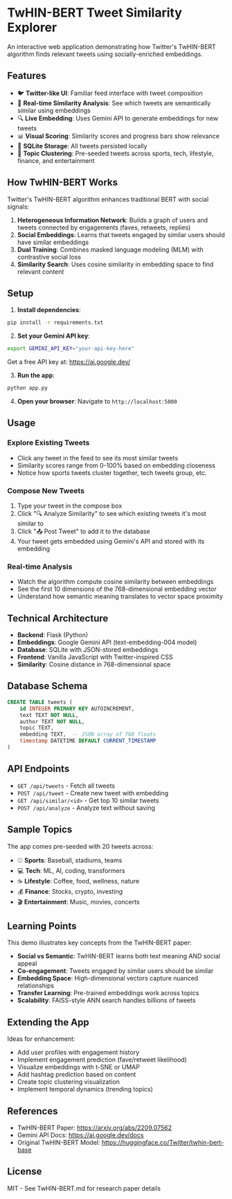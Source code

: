 # TwHIN-BERT Tweet Similarity Explorer

An interactive web application demonstrating how Twitter's TwHIN-BERT algorithm finds relevant tweets using socially-enriched embeddings.

## Features

- 🐦 **Twitter-like UI**: Familiar feed interface with tweet composition
- 🧠 **Real-time Similarity Analysis**: See which tweets are semantically similar using embeddings
- 🔍 **Live Embedding**: Uses Gemini API to generate embeddings for new tweets
- 📊 **Visual Scoring**: Similarity scores and progress bars show relevance
- 💾 **SQLite Storage**: All tweets persisted locally
- 🎯 **Topic Clustering**: Pre-seeded tweets across sports, tech, lifestyle, finance, and entertainment

## How TwHIN-BERT Works

Twitter's TwHIN-BERT algorithm enhances traditional BERT with social signals:

1. **Heterogeneous Information Network**: Builds a graph of users and tweets connected by engagements (faves, retweets, replies)
2. **Social Embeddings**: Learns that tweets engaged by similar users should have similar embeddings
3. **Dual Training**: Combines masked language modeling (MLM) with contrastive social loss
4. **Similarity Search**: Uses cosine similarity in embedding space to find relevant content

## Setup

1. **Install dependencies**:
```bash
pip install -r requirements.txt
```

2. **Set your Gemini API key**:
```bash
export GEMINI_API_KEY="your-api-key-here"
```

Get a free API key at: https://ai.google.dev/

3. **Run the app**:
```bash
python app.py
```

4. **Open your browser**:
Navigate to `http://localhost:5000`

## Usage

### Explore Existing Tweets
- Click any tweet in the feed to see its most similar tweets
- Similarity scores range from 0-100% based on embedding closeness
- Notice how sports tweets cluster together, tech tweets group, etc.

### Compose New Tweets
1. Type your tweet in the compose box
2. Click "🔍 Analyze Similarity" to see which existing tweets it's most similar to
3. Click "📤 Post Tweet" to add it to the database
4. Your tweet gets embedded using Gemini's API and stored with its embedding

### Real-time Analysis
- Watch the algorithm compute cosine similarity between embeddings
- See the first 10 dimensions of the 768-dimensional embedding vector
- Understand how semantic meaning translates to vector space proximity

## Technical Architecture

- **Backend**: Flask (Python)
- **Embeddings**: Google Gemini API (text-embedding-004 model)
- **Database**: SQLite with JSON-stored embeddings
- **Frontend**: Vanilla JavaScript with Twitter-inspired CSS
- **Similarity**: Cosine distance in 768-dimensional space

## Database Schema

```sql
CREATE TABLE tweets (
    id INTEGER PRIMARY KEY AUTOINCREMENT,
    text TEXT NOT NULL,
    author TEXT NOT NULL,
    topic TEXT,
    embedding TEXT,  -- JSON array of 768 floats
    timestamp DATETIME DEFAULT CURRENT_TIMESTAMP
)
```

## API Endpoints

- `GET /api/tweets` - Fetch all tweets
- `POST /api/tweet` - Create new tweet with embedding
- `GET /api/similar/<id>` - Get top 10 similar tweets
- `POST /api/analyze` - Analyze text without saving

## Sample Topics

The app comes pre-seeded with 20 tweets across:
- ⚾ **Sports**: Baseball, stadiums, teams
- 💻 **Tech**: ML, AI, coding, transformers
- ☕ **Lifestyle**: Coffee, food, wellness, nature
- 💰 **Finance**: Stocks, crypto, investing
- 🎬 **Entertainment**: Music, movies, concerts

## Learning Points

This demo illustrates key concepts from the TwHIN-BERT paper:

- **Social vs Semantic**: TwHIN-BERT learns both text meaning AND social appeal
- **Co-engagement**: Tweets engaged by similar users should be similar
- **Embedding Space**: High-dimensional vectors capture nuanced relationships
- **Transfer Learning**: Pre-trained embeddings work across topics
- **Scalability**: FAISS-style ANN search handles billions of tweets

## Extending the App

Ideas for enhancement:
- Add user profiles with engagement history
- Implement engagement prediction (fave/retweet likelihood)
- Visualize embeddings with t-SNE or UMAP
- Add hashtag prediction based on content
- Create topic clustering visualization
- Implement temporal dynamics (trending topics)

## References

- TwHIN-BERT Paper: https://arxiv.org/abs/2209.07562
- Gemini API Docs: https://ai.google.dev/docs
- Original TwHIN-BERT Model: https://huggingface.co/Twitter/twhin-bert-base

## License

MIT - See TwHIN-BERT.md for research paper details
